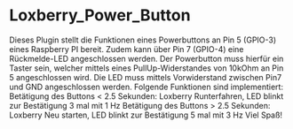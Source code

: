 # Loxberry_Power_Button
Dieses Plugin stellt die Funktionen eines Powerbuttons an Pin 5 (GPIO-3) eines Raspberry PI bereit. Zudem kann über Pin 7 (GPIO-4) eine Rückmelde-LED angeschlossen werden.
Der Powerbutton muss hierfür ein Taster sein, welcher mittels eines PullUp-Widerstandes von 10kOhm an Pin 5 angeschlossen wird. Die LED muss mittels Vorwiderstand zwischen Pin7 und GND angeschlossen werden.
Folgende Funktionen sind implementiert:
Betätigung des Buttons < 2.5 Sekunden: 
Loxberry Runterfahren, LED blinkt zur Bestätigung 3 mal mit 1 Hz
Betätigung des Buttons > 2.5 Sekunden: 
Loxberry Neu starten, LED blinkt zur Bestätigung 5 mal mit 3 Hz
Viel Spaß!
